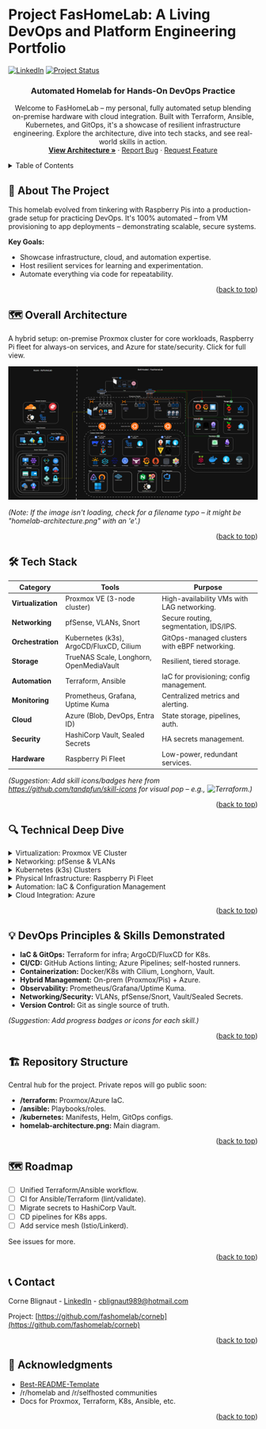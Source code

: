 # Project FasHomeLab: A Living DevOps and Platform Engineering Portfolio

[![LinkedIn][linkedin-shield]][linkedin-url]
[![Project Status][status-shield]][status-url]

<div align="center">
  <h3>Automated Homelab for Hands-On DevOps Practice</h3>
  <p>
    Welcome to FasHomeLab – my personal, fully automated setup blending on-premise hardware with cloud integration. Built with Terraform, Ansible, Kubernetes, and GitOps, it's a showcase of resilient infrastructure engineering. Explore the architecture, dive into tech stacks, and see real-world skills in action.
    <br />
    <a href="#overall-architecture"><strong>View Architecture »</strong></a>
    · <a href="https://github.com/fashomelab/corneb/issues">Report Bug</a>
    · <a href="https://github.com/fashomelab/corneb/issues">Request Feature</a>
  </p>
</div>

<details>
  <summary>Table of Contents</summary>
  <ol>
    <li><a href="#about-the-project">About The Project</a></li>
    <li><a href="#overall-architecture">Overall Architecture</a></li>
    <li><a href="#tech-stack">Tech Stack</a></li>
    <li><a href="#technical-deep-dive">Technical Deep Dive</a></li>
    <li><a href="#devops-principles--skills-demonstrated">DevOps Principles & Skills</a></li>
    <li><a href="#repository-structure">Repository Structure</a></li>
    <li><a href="#roadmap">Roadmap</a></li>
    <li><a href="#contact">Contact</a></li>
    <li><a href="#acknowledgments">Acknowledgments</a></li>
  </ol>
</details>

## 🚀 About The Project

This homelab evolved from tinkering with Raspberry Pis into a production-grade setup for practicing DevOps. It's 100% automated – from VM provisioning to app deployments – demonstrating scalable, secure systems.

**Key Goals:**
- Showcase infrastructure, cloud, and automation expertise.
- Host resilient services for learning and experimentation.
- Automate everything via code for repeatability.

<p align="right">(<a href="#readme-top">back to top</a>)</p>

## 🗺️ Overall Architecture

A hybrid setup: on-premise Proxmox cluster for core workloads, Raspberry Pi fleet for always-on services, and Azure for state/security. Click for full view.

<div align="center">
  <a href="homelab-architecture.png">
    <img src="homelab-architecture.png" alt="Homelab Architecture Diagram" width="800">
  </a>
</div>

*(Note: If the image isn't loading, check for a filename typo – it might be "homelab-architecture.png" with an 'e'.)*

<p align="right">(<a href="#readme-top">back to top</a>)</p>

## 🛠️ Tech Stack

| Category | Tools | Purpose |
|----------|-------|---------|
| **Virtualization** | Proxmox VE (3-node cluster) | High-availability VMs with LAG networking. |
| **Networking** | pfSense, VLANs, Snort | Secure routing, segmentation, IDS/IPS. |
| **Orchestration** | Kubernetes (k3s), ArgoCD/FluxCD, Cilium | GitOps-managed clusters with eBPF networking. |
| **Storage** | TrueNAS Scale, Longhorn, OpenMediaVault | Resilient, tiered storage. |
| **Automation** | Terraform, Ansible | IaC for provisioning; config management. |
| **Monitoring** | Prometheus, Grafana, Uptime Kuma | Centralized metrics and alerting. |
| **Cloud** | Azure (Blob, DevOps, Entra ID) | State storage, pipelines, auth. |
| **Security** | HashiCorp Vault, Sealed Secrets | HA secrets management. |
| **Hardware** | Raspberry Pi Fleet | Low-power, redundant services. |

*(Suggestion: Add skill icons/badges here from https://github.com/tandpfun/skill-icons for visual pop – e.g., ![Terraform](https://img.shields.io/badge/Terraform-7B42BC?style=flat&logo=terraform&logoColor=white).)*

<p align="right">(<a href="#readme-top">back to top</a>)</p>

## 🔍 Technical Deep Dive

<details>
  <summary>Virtualization: Proxmox VE Cluster</summary>
  <ul>
    <li>3-node HA setup for VM migration on failure.</li>
    <li>Dedicated nodes: pfSense on proxmox2, storage on proxmox3 with HDD/SSD passthrough.</li>
  </ul>
  *(Add a diagram: Proxmox cluster layout showing nodes and workloads.)*
</details>

<details>
  <summary>Networking: pfSense & VLANs</summary>
  <ul>
    <li>Virtualized firewall with Snort IDS and 5 VLANs for isolation (e.g., IoT segregated).</li>
    <li>VPN server for remote access; S2S tunnel to Azure.</li>
    <li>Central DHCP/DNS/firewall management.</li>
  </ul>
  *(Add a diagram: VLAN segmentation and traffic flow.)*
</details>

<details>
  <summary>Kubernetes (k3s) Clusters</summary>
  <ol>
    <li><strong>cauldron-factory (Management):</strong> FluxCD-managed; hosts Rancher, Traefik, Cert-Manager.</li>
    <li><strong>horizon-mountain (Production):</strong> ArgoCD, Cilium BGP, Vault HA, Longhorn, Prometheus/Grafana. Internal-only access via Nginx/Traefik.</li>
    <li><strong>zero-dawn (Dev/Test & CI):</strong> ArgoCD-managed; isolates CI/CD (GitHub runners) for security/performance.</li>
  </ol>
  *(Add a diagram: Multi-cluster setup with GitOps flows. Include screenshots of Rancher UI or Grafana dashboards.)*
</details>

<details>
  <summary>Physical Infrastructure: Raspberry Pi Fleet</summary>
  <ul>
    <li><strong>ravager & apollo:</strong> HA Pi-hole DNS with Keepalived VIP and Nebulasync sync.</li>
    <li><strong>thunderjaw:</strong> External Uptime Kuma monitoring.</li>
    <li><strong>sawtooth:</strong> Containerized download services for high I/O isolation.</li>
    <li><strong>stormbird:</strong> OMV staging NAS; central Prometheus/Grafana with Node Exporters.</li>
  </ul>
  *(Add a photo/diagram: Pi fleet layout and connections.)*
</details>

<details>
  <summary>Automation: IaC & Configuration Management</summary>
  <ul>
    <li>Terraform: VM lifecycle, Azure Blob state.</li>
    <li>Ansible: Post-provision config (hardening, apps); Azure DevOps-triggered.</li>
    <li>Secrets: Ansible Vault (migrating to Vault).</li>
  </ul>
  *(Add a flowchart: Terraform → Ansible workflow.)*
</details>

<details>
  <summary>Cloud Integration: Azure</summary>
  <ul>
    <li>Entra ID App Registration for secure auth in automations.</li>
  </ul>
</details>

<p align="right">(<a href="#readme-top">back to top</a>)</p>

## 💡 DevOps Principles & Skills Demonstrated

- **IaC & GitOps:** Terraform for infra; ArgoCD/FluxCD for K8s.
- **CI/CD:** GitHub Actions linting; Azure Pipelines; self-hosted runners.
- **Containerization:** Docker/K8s with Cilium, Longhorn, Vault.
- **Hybrid Management:** On-prem (Proxmox/Pis) + Azure.
- **Observability:** Prometheus/Grafana/Uptime Kuma.
- **Networking/Security:** VLANs, pfSense/Snort, Vault/Sealed Secrets.
- **Version Control:** Git as single source of truth.

*(Suggestion: Add progress badges or icons for each skill.)*

<p align="right">(<a href="#readme-top">back to top</a>)</p>

## 🏗️ Repository Structure

Central hub for the project. Private repos will go public soon:

- **/terraform:** Proxmox/Azure IaC.
- **/ansible:** Playbooks/roles.
- **/kubernetes:** Manifests, Helm, GitOps configs.
- **homelab-architecture.png:** Main diagram.

<p align="right">(<a href="#readme-top">back to top</a>)</p>

## 🗺️ Roadmap

- [ ] Unified Terraform/Ansible workflow.
- [ ] CI for Ansible/Terraform (lint/validate).
- [ ] Migrate secrets to HashiCorp Vault.
- [ ] CD pipelines for K8s apps.
- [ ] Add service mesh (Istio/Linkerd).

See issues for more.

<p align="right">(<a href="#readme-top">back to top</a>)</p>

## 📞 Contact

Corne Blignaut - [LinkedIn](https://www.linkedin.com/in/corne-blignaut-10b618a4) - cblignaut989@hotmail.com

Project: [https://github.com/fashomelab/corneb](https://github.com/fashomelab/corneb)

<p align="right">(<a href="#readme-top">back to top</a>)</p>

## 🙏 Acknowledgments

- [Best-README-Template](https://github.com/othneildrew/Best-README-Template)
- /r/homelab and /r/selfhosted communities
- Docs for Proxmox, Terraform, K8s, Ansible, etc.

<p align="right">(<a href="#readme-top">back to top</a>)</p>

[linkedin-shield]: https://img.shields.io/badge/-LinkedIn-black.svg?style=for-the-badge&logo=linkedin&colorB=555
[linkedin-url]: https://www.linkedin.com/in/corne-blignaut-10b618a4
[status-shield]: https://img.shields.io/badge/status-active-success.svg?style=for-the-badge
[status-url]: https://github.com/fashomelab/corneb